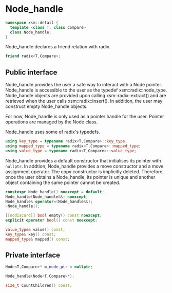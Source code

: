 
# Node_handle

```c++
namespace xsm::detail {
  template <class T, class Compare>
  class Node_handle;
}
```

Node_handle declares a friend relation with radix.

```c++
friend radix<T,Compare>;
```

## Public interface

Node_handle provides the user a safe way to interact with a Node pointer. Node_handle is accessible
to the user as the typedef xsm::radix::node_type. Node_handle objects are provided upon calling
xsm::radix::extract() and are retrieved when the user calls xsm::radix::insert(). In addition, the
user may construct empty Node_handle objects.

For now, Node_handle is only used as a pointer handle for the user. Pointer operations are managed
by the Node class.

Node_handle uses some of radix's typedefs. 

```c++
using key_type = typename radix<T,Compare>::key_type;
using mapped_type = typename radix<T,Compare>::mapped_type;
using value_type = typename radix<T,Compare>::value_type;
```

Node_handle provides a default constructor that initialises its pointer with `nullptr`. In addtion,
Node_handle provides a move constructor and a move assignment operator. The copy constructor is
implicitly deleted. Therefore, once the user obtains a Node_handle, its pointer is unique and another
object containing the same pointer cannot be created.

```c++
constexpr Node_handle() noexcept = default;
Node_handle(Node_handle&&) noexcept;
Node_handle& operator=(Node_handle&&);
~Node_handle();
```

```c++
[[nodiscard]] bool empty() const noexcept;
explicit operator bool() const noexcept;
```

```c++
value_type& value() const; 
key_type& key() const;
mapped_type& mapped() const;
```

## Private interface

```c++
Node<T,Compare>* m_node_ptr = nullptr;

Node_handle(Node<T,Compare>*);

size_t CountChildren() const;
```
